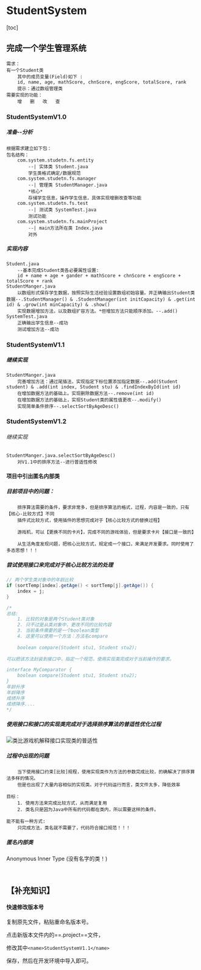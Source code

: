 # StudentSystem

[toc]

## 完成一个学生管理系统

```
需求：
有一个Student类
	其中的成员变量(Field)如下 :
	id, name, age, mathScore, chnScore, engScore, totalScore, rank	
	提示：通过数组管理类
需要实现的功能：
	增	删	改	查	
```

### StudentSystemV1.0

##### 准备--分析

```
根据需求建立如下包：
包名结构：
	com.system.studetn.fs.entity
		--| 实体类 Student.java
		学生类格式确定/数据规范
	com.system.studetn.fs.manager
		--| 管理类 StudentManager.java
		*核心*
		存储学生信息，操作学生信息，具体实现增删改查等功能
	com.system.studetn.fs.test
		--| 测试类 SystemTest.java
		测试功能
	com.system.studetn.fs.mainProject
		--| main方法所在类 Index.java
		对外
```

##### 实现内容

```
Student.java
	--基本完成Student类各必要属性设置:
	id + name + age + gander + mathScore + chnScore + engScore + totalScore + rank
StudentManger.java
	以数组形式保存学生数据，按照实际生活经验设置数组初始容量。并正确输出Student类数据--.StudentManager() & .StudentManager(int initCapacity) & .get(int id) & .grow(int minCapacity) & .show()
	实现数据增加方法，以及数组扩容方法。*但增加方法只能顺序添加。--.add()
SystemTest.java
	正确输出学生信息--成功
	测试增加方法--成功
```

### StudentSystemV1.1

##### 继续实现

```
StudentManger.java
	完善增加方法：通过尾插法，实现指定下标位置添加指定数据--.add(Student student) & .add(int index, Student stu) & .findIndexById(int id)
	在增加数据方法的基础上。实现删除数据方法--.remove(int id)
	在增加数据方法的基础上，实现Student类的属性值更改--.modify()
	实现简单条件排序--.selectSortByAgeDesc()
```

### StudentSystemV1.2

###### 继续实现

```
StudentManger.java.selectSortByAgeDesc()
	对V1.1中的排序方法--进行普适性修改
```



#### 项目中引出匿名内部类

##### 目前项目中的问题：

```
	排序算法需要的条件，要求非常多，但是排序算法的格式，过程，内容是一致的，只有【核心-比较方式】不同
	插件式比较方式，使用插件的思想完成对于【核心比较方式的替换过程】
	
	游戏机，可以【更换不同的卡片】，完成不同的游戏体验，但是要求卡片【接口是一致的】
	
	从生活角度发现问题，把核心比较方式，规定成一个接口，来满足开发要求。同时使用了多态思想！！！
```

##### 尝试使用接口来完成对于核心比较方法的处理

```java
// 两个学生类对象中的年龄比较
if (sortTemp[index].getAge() < sortTemp[j].getAge()) {
	index = j;                                        
}                                                     

/*
总结:
	1. 比较的对象是两个Student类对象
	2. 只不过是从类对象中，更改不同的比较内容
	3. 当前条件需要的是一个boolean类型
	4. 这里可以使用一个方法：方法名compare
	
	boolean compare(Student stu1, Student stu2);
	
可以把该方法封装到接口中，指定一个规范，使用实现类完成对于当前操作的要求。

interface MyComparator {
	boolean compare(Student stu1, Student stu2);
}
年龄升序
年龄降序
成绩升序
成绩降序....
*/
```

##### 使用接口和接口的实现类完成对于选择排序算法的普适性优化过程

![类比游戏机解释接口实现类的普适性](C:/Users/pc/Desktop/类比游戏机解释接口实现类的普适性.png)

##### 过程中出现的问题

```
	当下使用接口约束[比较]规程，使用实现类作为方法的参数完成比较，的确解决了排序算法多样的情况。
	但是也出现了大量内容相似的实现类。对于代码运行而言，类文件太多，降低效率

目标：
	1. 使用方法来完成比较方式，从而满足复用
	2. 类名只是因为Java中所有的代码都在类内，所以需要这样的条件。

能不能有一种方式:
	只完成方法，类名就不需要了，代码符合接口规范！！！
```

#####  匿名内部类

Anonymous Inner Type  (没有名字的类！)

```


```



## 【补充知识】

#### 快速修改版本号

复制原先文件，粘贴重命名版本号。

点击新版本文件内的==.project==文件，

修改其中`<name>StudentSystemV1.1</name>`  

保存，然后在开发环境中导入即可。

